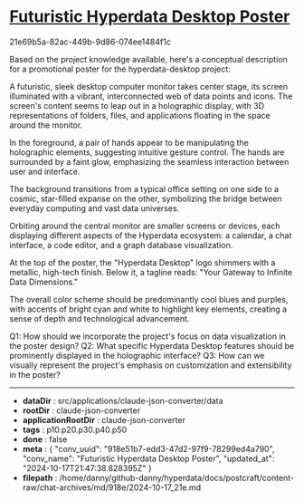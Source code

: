 # [Futuristic Hyperdata Desktop Poster](https://claude.ai/chat/918e51b7-edd3-47d2-97f9-78299ed4a790)

21e69b5a-82ac-449b-9d86-074ee1484f1c

 Based on the project knowledge available, here's a conceptual description for a promotional poster for the hyperdata-desktop project:

A futuristic, sleek desktop computer monitor takes center stage, its screen illuminated with a vibrant, interconnected web of data points and icons. The screen's content seems to leap out in a holographic display, with 3D representations of folders, files, and applications floating in the space around the monitor.

In the foreground, a pair of hands appear to be manipulating the holographic elements, suggesting intuitive gesture control. The hands are surrounded by a faint glow, emphasizing the seamless interaction between user and interface.

The background transitions from a typical office setting on one side to a cosmic, star-filled expanse on the other, symbolizing the bridge between everyday computing and vast data universes.

Orbiting around the central monitor are smaller screens or devices, each displaying different aspects of the Hyperdata ecosystem: a calendar, a chat interface, a code editor, and a graph database visualization.

At the top of the poster, the "Hyperdata Desktop" logo shimmers with a metallic, high-tech finish. Below it, a tagline reads: "Your Gateway to Infinite Data Dimensions."

The overall color scheme should be predominantly cool blues and purples, with accents of bright cyan and white to highlight key elements, creating a sense of depth and technological advancement.

Q1: How should we incorporate the project's focus on data visualization in the poster design?
Q2: What specific Hyperdata Desktop features should be prominently displayed in the holographic interface?
Q3: How can we visually represent the project's emphasis on customization and extensibility in the poster?

---

* **dataDir** : src/applications/claude-json-converter/data
* **rootDir** : claude-json-converter
* **applicationRootDir** : claude-json-converter
* **tags** : p10.p20.p30.p40.p50
* **done** : false
* **meta** : {
  "conv_uuid": "918e51b7-edd3-47d2-97f9-78299ed4a790",
  "conv_name": "Futuristic Hyperdata Desktop Poster",
  "updated_at": "2024-10-17T21:47:38.828395Z"
}
* **filepath** : /home/danny/github-danny/hyperdata/docs/postcraft/content-raw/chat-archives/md/918e/2024-10-17_21e.md